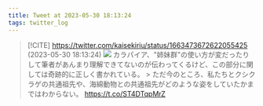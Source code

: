 ```yaml
---
title: Tweet at 2023-05-30 18:13:24
tags: twitter_log
---
```


> [!CITE] https://twitter.com/kaisekiriu/status/1663473672622055425 (2023-05-30 18:13:24)
> ![](https://twitter.com/kaisekiriu/status/1663473672622055425)
> カラパイア、"姉妹群"の使い方が変だったりして筆者があんまり理解できてないのが伝わってくるけど、この部分に関しては奇跡的に正しく書かれている。
> &gt; ただ今のところ、私たちとクシクラゲの共通祖先や、海綿動物との共通祖先がどのような姿をしていたかまではわからない。
> https://t.co/ST4DTqpMrZ
